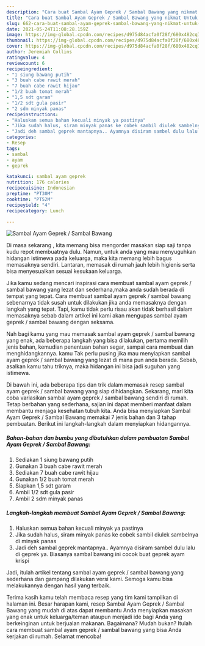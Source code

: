```yaml
---
description: "Cara buat Sambal Ayam Geprek / Sambal Bawang yang nikmat Untuk Jualan"
title: "Cara buat Sambal Ayam Geprek / Sambal Bawang yang nikmat Untuk Jualan"
slug: 662-cara-buat-sambal-ayam-geprek-sambal-bawang-yang-nikmat-untuk-jualan
date: 2021-05-24T11:08:28.159Z
image: https://img-global.cpcdn.com/recipes/d975d84acfa0f28f/680x482cq70/sambal-ayam-geprek-sambal-bawang-foto-resep-utama.jpg
thumbnail: https://img-global.cpcdn.com/recipes/d975d84acfa0f28f/680x482cq70/sambal-ayam-geprek-sambal-bawang-foto-resep-utama.jpg
cover: https://img-global.cpcdn.com/recipes/d975d84acfa0f28f/680x482cq70/sambal-ayam-geprek-sambal-bawang-foto-resep-utama.jpg
author: Jeremiah Collins
ratingvalue: 4
reviewcount: 6
recipeingredient:
- "1 siung bawang putih"
- "3 buah cabe rawit merah"
- "7 buah cabe rawit hijau"
- "1/2 buah tomat merah"
- "1,5 sdt garam"
- "1/2 sdt gula pasir"
- "2 sdm minyak panas"
recipeinstructions:
- "Haluskan semua bahan kecuali minyak ya pastinya"
- "Jika sudah halus, siram minyak panas ke cobek sambil diulek sambelnya di minyak panas"
- "Jadi deh sambal geprek mantapnya.. Ayamnya disiram sambel dulu lalu di geprek ya. Biasanya sambal bawang ini cocok buat geprek ayam krispi"
categories:
- Resep
tags:
- sambal
- ayam
- geprek

katakunci: sambal ayam geprek 
nutrition: 176 calories
recipecuisine: Indonesian
preptime: "PT30M"
cooktime: "PT52M"
recipeyield: "4"
recipecategory: Lunch

---
```



![Sambal Ayam Geprek / Sambal Bawang](https://img-global.cpcdn.com/recipes/d975d84acfa0f28f/680x482cq70/sambal-ayam-geprek-sambal-bawang-foto-resep-utama.jpg)

Di masa  sekarang , kita memang bisa mengorder masakan siap saji tanpa kudu repot membuatnya dulu. Namun, untuk anda yang mau menyuguhkan hidangan istimewa pada keluarga, maka kita memang lebih bagus memasaknya sendiri. Lantaran, memasak di rumah jauh lebih higienis serta bisa menyesuaikan sesuai kesukaan keluarga.

Jika kamu sedang mencari inspirasi cara membuat sambal ayam geprek / sambal bawang yang lezat dan sederhana,maka anda sudah berada di tempat yang tepat. Cara membuat sambal ayam geprek / sambal bawang  sebenarnya tidak susah untuk dilakukan jika anda memasaknya dengan langkah yang tepat. Tapi, kamu tidak perlu risau akan tidak berhasil dalam memasaknya 
sebab dalam artikel ini kami akan mengupas sambal ayam geprek / sambal bawang dengan seksama.  



Nah bagi kamu yang mau memasak sambal ayam geprek / sambal bawang yang enak, ada beberapa langkah yang bisa dilakukan, pertama memilih jenis bahan, kemudian penentuan bahan segar, sampai cara membuat dan menghidangkannya. kamu Tak perlu pusing jika mau menyiapkan sambal ayam geprek / sambal bawang yang lezat di mana pun anda berada. Sebab, asalkan kamu  tahu triknya, maka hidangan ini bisa jadi suguhan yang istimewa.

Di bawah ini, ada beberapa tips dan trik dalam memasak resep sambal ayam geprek / sambal bawang yang siap dihidangkan. Sekarang, mari kita coba variasikan sambal ayam geprek / sambal bawang sendiri di rumah. Tetap berbahan yang sederhana, sajian ini dapat memberi manfaat dalam membantu menjaga kesehatan tubuh kita. Anda bisa menyiapkan Sambal Ayam Geprek / Sambal Bawang memakai 7 jenis bahan dan 3 tahap pembuatan. Berikut ini langkah-langkah dalam menyiapkan hidangannya.

<!--inarticleads1-->

##### Bahan-bahan dan bumbu yang dibutuhkan dalam pembuatan Sambal Ayam Geprek / Sambal Bawang:

1. Sediakan 1 siung bawang putih
1. Gunakan 3 buah cabe rawit merah
1. Sediakan 7 buah cabe rawit hijau
1. Gunakan 1/2 buah tomat merah
1. Siapkan 1,5 sdt garam
1. Ambil 1/2 sdt gula pasir
1. Ambil 2 sdm minyak panas




<!--inarticleads2-->

##### Langkah-langkah membuat Sambal Ayam Geprek / Sambal Bawang:

1. Haluskan semua bahan kecuali minyak ya pastinya
1. Jika sudah halus, siram minyak panas ke cobek sambil diulek sambelnya di minyak panas
1. Jadi deh sambal geprek mantapnya.. Ayamnya disiram sambel dulu lalu di geprek ya. Biasanya sambal bawang ini cocok buat geprek ayam krispi




Jadi, itulah artikel tentang  sambal ayam geprek / sambal bawang  yang sederhana dan gampang dilakukan versi kami. Semoga kamu bisa melakukannya dengan hasil yang terbaik. 

Terima kasih kamu telah membaca resep yang tim kami tampilkan di halaman ini. Besar harapan kami, resep  Sambal Ayam Geprek / Sambal Bawang yang mudah di atas dapat membantu Anda menyiapkan masakan yang enak untuk keluarga/teman ataupun menjadi ide bagi Anda yang berkeinginan untuk berjualan makanan. Bagaimana? Mudah bukan? Itulah cara membuat sambal ayam geprek / sambal bawang yang bisa Anda kerjakan di rumah. Selamat mencoba!


